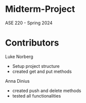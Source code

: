 # Midterm-Project
ASE 220 - Spring 2024

# Contributors

Luke Norberg
* Setup project structure
* created get and put methods

Anna Dinius
* created push and delete methods
* tested all functionalities
